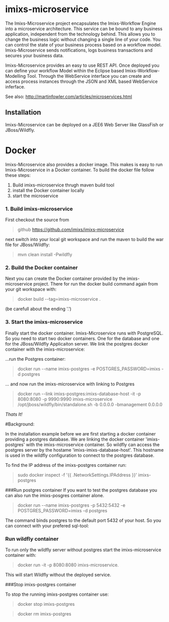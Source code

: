 # imixs-microservice
The Imixs-Microservice project encapsulates the Imixs-Workflow Engine into a microservice architecture. This service can be bound to any business application, independent from the technology behind. This allows you to change the business logic without changing a single line of your code. You can control the state of your business process based on a workflow model. Imixs-Microservice sends notifications, logs business transactions and secures your business data.

Imixs-Microservice provides an easy to use REST API. Once deployed you can define your workflow Model within the Eclipse based Imixs-Workflow-Modelling Tool. Through the WebService interface you can create and access process instances through the JSON and XML based WebService inferface.


See also: http://martinfowler.com/articles/microservices.html


 
## Installation
Imixs-Microservice can be deployed on a JEE6 Web Server like GlassFish or JBoss/Wildfly.



# Docker
Imixs-Microservice also provides a docker image. This makes is easy to run Imixs-Microservice in a Docker container.
To build the docker file follow these steps:

1. Build imixs-microservice thrugh maven build tool
2. install the Docker container locally
3. start the microservice


### 1. Build imixs-microservice

First checkout the source from 

>github https://github.com/imixs/imixs-microservice

next switch into your local git workspace and run the maven to build the war file for JBoss/Wildfly: 

>mvn clean install -Pwildfly

### 2. Build the Docker container
Next you can create the Docker container provided by the imixs-microservice project.
There for run the docker build command again from your git workspace with:

> docker build --tag=imixs-microservice .

(be carefull about the ending '.')

### 3. Start the imixs-microservice

Finally start the docker container. 
Imixs-Microservice runs with PostgreSQL. So you need to start two docker containers.
One for the database and one for the JBoss/Wildfly Applicaiton server.
We link the postgres docker container with the imixs-microservice:

...run the Postgres container:
 
>docker run --name imixs-postgres -e POSTGRES_PASSWORD=imixs -d postgres
 
... and now run the imixs-microservice with linking to Postgres

>docker run --link imixs-postgres:imixs-database-host -it -p 8080:8080 -p 9990:9990 imixs-microservice /opt/jboss/wildfly/bin/standalone.sh -b 0.0.0.0 -bmanagement 0.0.0.0

*Thats It!*



#Background:

In the installation example before we are first starting a docker container providing a postgres database.
We are linking the docker container 'imixs-postgres'  with the imixs-microservice container.
So wildfly can access the postgres server by the hostame 'imixs-imixs-database-host'. This
hostname is used in the wildfly configuration to connect to the postgres database. 
 
To find the IP address of the imixs-postgres container run:

>sudo docker inspect -f '{{ .NetworkSettings.IPAddress }}' imixs-postgres
 
###Run postgres container 
If you want to test the postgres database you can also run the imixs-posgres container alone. 

>docker run --name imixs-postgres -p 5432:5432 -e POSTGRES_PASSWORD=imixs -d postgres
 
The command binds postgres to the default port 5432 of your host. So 
you can connect with your prefered sql-tool:
 
### Run wildfly container 
To run only the wildfly server without postgres start the imixs-microservice container with:

>docker run -it -p 8080:8080 imixs-microservice. 

This will start Wildfly without the deployed service. 

###Stop imixs-postgres container

To stop the running imixs-postgres container use:

>docker stop imixs-postgres 

>docker rm imixs-postgres 